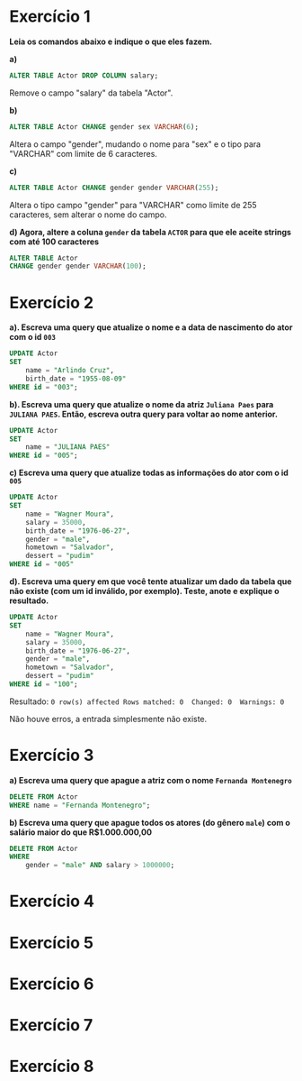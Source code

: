 # Exercício 1
**Leia os comandos abaixo e indique o que eles fazem.**

**a)**

```sql
ALTER TABLE Actor DROP COLUMN salary;
```
Remove o campo "salary" da tabela "Actor".

**b)**

```sql
ALTER TABLE Actor CHANGE gender sex VARCHAR(6);
```
Altera o campo "gender", mudando o nome para "sex" e o tipo para "VARCHAR" com limite de 6 caracteres.

**c)** 

```sql
ALTER TABLE Actor CHANGE gender gender VARCHAR(255);
```

Altera o tipo campo "gender" para "VARCHAR" como limite de 255 caracteres, sem alterar o nome do campo.

**d) Agora,  altere a coluna `gender` da tabela `ACTOR` para que ele aceite strings com até 100 caracteres**

```sql
ALTER TABLE Actor
CHANGE gender gender VARCHAR(100);
```

# Exercício 2

**a). Escreva uma query que atualize o nome e a data de nascimento do ator com o id `003`**

```sql
UPDATE Actor
SET 
	name = "Arlindo Cruz",
	birth_date = "1955-08-09"
WHERE id = "003";
```

**b). Escreva uma query que atualize o nome da atriz `Juliana Paes` para `JULIANA PAES`. Então, escreva outra query para voltar ao nome anterior.**

```sql
UPDATE Actor
SET
	name = "JULIANA PAES"
WHERE id = "005";
```

**c) Escreva uma query que atualize todas as informações do ator com o id `005`**

```sql
UPDATE Actor
SET
	name = "Wagner Moura",
    salary = 35000,
    birth_date = "1976-06-27",
    gender = "male",
    hometown = "Salvador",
    dessert = "pudim"
WHERE id = "005"
```

**d). Escreva uma query em que você tente atualizar um dado da tabela que não existe (com um id inválido, por exemplo). Teste, anote e explique o resultado.**

```sql
UPDATE Actor
SET
	name = "Wagner Moura",
    salary = 35000,
    birth_date = "1976-06-27",
    gender = "male",
    hometown = "Salvador",
    dessert = "pudim"
WHERE id = "100";
```

Resultado: ```0 row(s) affected Rows matched: 0  Changed: 0  Warnings: 0```

Não houve erros, a entrada simplesmente não existe.

# Exercício 3

**a) Escreva uma query que apague a atriz com o nome `Fernanda Montenegro`**

```sql
DELETE FROM Actor
WHERE name = "Fernanda Montenegro";
```

**b) Escreva uma query que apague todos os atores (do gênero `male`) com o salário maior do que R$1.000.000,00**

```sql
DELETE FROM Actor
WHERE
	gender = "male" AND salary > 1000000;
```

# Exercício 4

# Exercício 5

# Exercício 6

# Exercício 7

# Exercício 8

